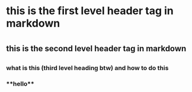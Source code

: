 <h1>this is the first level header tag in markdown <h1>
<h2>this is the second level header tag in markdown <h2>
<h3>what is this (third level heading btw) and how to do this <h3>
**hello**
